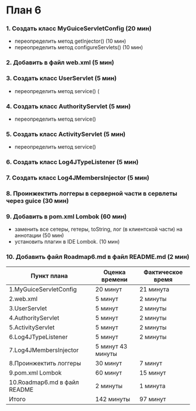# План 6
### 1. Создать класс MyGuiceServletConfig (20 мин)
  - переопределить метод getInjector() (10 мин)
  - переопределить метод configureServlets() (10 мин)
### 2. Добавить в файл web.xml <listener> (5 мин)
### 3. Создать класс UserServlet (5 мин)
  - переопределить метод service() (
### 4. Создать класс AuthorityServlet (5 мин) 
  - переопределить метод service()
### 5. Создать класс ActivityServlet (5 мин) 
  - переопределить метод service()
### 6. Создать класс Log4JTypeListener (5 мин) 
### 7. Создать класс Log4JMembersInjector (5 мин) 
### 8. Проинжектить логгеры в серверной части в сервлеты через guice (30 мин) 
### 9. Добавить в pom.xml Lombok (60 мин)
  - заменить все сетеры, гетеры, toString, лог (в клиентской части) на аннотации (50 мин)
  - установить плагин в IDE Lombok. (10 мин)
### 10. Добавить файл Roadmap6.md в файл README.md (2 мин)

| Пункт плана                         | Оценка времени                | Фактическое время        |
|-------------------------------------|-------------------------------|--------------------------|
| 1.MyGuiceServletConfig			      |  20 минут                    | 	    21 минута             |
| 2.web.xml <listener>	                      |  5 минут                    | 	2 минуты                 |
| 3.UserServlet                 |  5 минут                       | 	      2 минуты           |
| 4.AuthorityServlet       |  5 минут                     |   	      2 минуты           |
| 5.ActivityServlet	      |  5 минут                     | 	      2 минуты           |
| 6.Log4JTypeListener  |  5 минут                     | 	      2 минуты           |
| 7.Log4JMembersInjector                |  5 минут           43 минуты          | 	                 |
| 8.Проинжектить логгеры                |  30 минут                     | 	  7 минут               |
| 9.pom.xml Lombok              |  60 минут                     | 	    15 минут             |
| 10.Roadmap6.md в файл README                |  2 минуты                     | 1 минута	                 |
| Итого                               |  142 минуты		      | 	97 минут		 |

